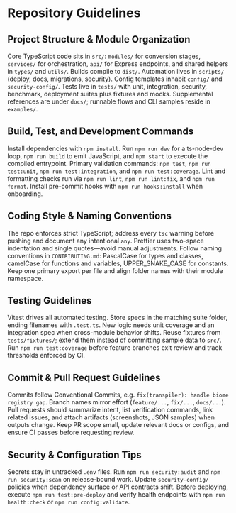 # Repository Guidelines

## Project Structure & Module Organization
Core TypeScript code sits in `src/`: `modules/` for conversion stages, `services/` for orchestration, `api/` for Express endpoints, and shared helpers in `types/` and `utils/`. Builds compile to `dist/`. Automation lives in `scripts/` (deploy, docs, migrations, security). Config templates inhabit `config/` and `security-config/`. Tests live in `tests/` with unit, integration, security, benchmark, deployment suites plus fixtures and mocks. Supplemental references are under `docs/`; runnable flows and CLI samples reside in `examples/`.

## Build, Test, and Development Commands
Install dependencies with `npm install`. Run `npm run dev` for a ts-node-dev loop, `npm run build` to emit JavaScript, and `npm start` to execute the compiled entrypoint. Primary validation commands: `npm test`, `npm run test:unit`, `npm run test:integration`, and `npm run test:coverage`. Lint and formatting checks run via `npm run lint`, `npm run lint:fix`, and `npm run format`. Install pre-commit hooks with `npm run hooks:install` when onboarding.

## Coding Style & Naming Conventions
The repo enforces strict TypeScript; address every `tsc` warning before pushing and document any intentional `any`. Prettier uses two-space indentation and single quotes—avoid manual adjustments. Follow naming conventions in `CONTRIBUTING.md`: PascalCase for types and classes, camelCase for functions and variables, UPPER_SNAKE_CASE for constants. Keep one primary export per file and align folder names with their module namespace.

## Testing Guidelines
Vitest drives all automated testing. Store specs in the matching suite folder, ending filenames with `.test.ts`. New logic needs unit coverage and an integration spec when cross-module behavior shifts. Reuse fixtures from `tests/fixtures/`; extend them instead of committing sample data to `src/`. Run `npm run test:coverage` before feature branches exit review and track thresholds enforced by CI.

## Commit & Pull Request Guidelines
Commits follow Conventional Commits, e.g. `fix(transpiler): handle biome registry gap`. Branch names mirror effort (`feature/...`, `fix/...`, `docs/...`). Pull requests should summarize intent, list verification commands, link related issues, and attach artifacts (screenshots, JSON samples) when outputs change. Keep PR scope small, update relevant docs or configs, and ensure CI passes before requesting review.

## Security & Configuration Tips
Secrets stay in untracked `.env` files. Run `npm run security:audit` and `npm run security:scan` on release-bound work. Update `security-config/` policies when dependency surface or API contracts shift. Before deploying, execute `npm run test:pre-deploy` and verify health endpoints with `npm run health:check` or `npm run config:validate`.
